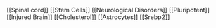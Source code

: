 [[Spinal cord]]
[[Stem Cells]]
[[Neurological Disorders]]
[[Pluripotent]]
[[Injured Brain]]
[[Cholesterol]]
[[Astrocytes]]
[[Srebp2]]
